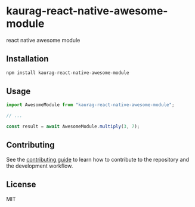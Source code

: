 # kaurag-react-native-awesome-module

react native awesome module

## Installation

```sh
npm install kaurag-react-native-awesome-module
```

## Usage

```js
import AwesomeModule from "kaurag-react-native-awesome-module";

// ...

const result = await AwesomeModule.multiply(3, 7);
```

## Contributing

See the [contributing guide](CONTRIBUTING.md) to learn how to contribute to the repository and the development workflow.

## License

MIT

